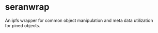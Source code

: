 # seranwrap
An ipfs wrapper for common object manipulation and meta data utilization for pined objects. 

